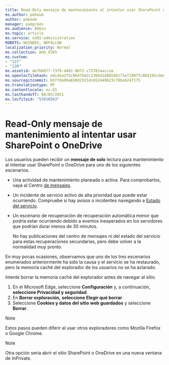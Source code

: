 ```yaml
---
title: Read-Only mensaje de mantenimiento al intentar usar SharePoint o OneDrive
ms.author: pebaum
author: pebaum
manager: pamgreen
ms.audience: Admin
ms.topic: article
ms.service: o365-administration
ROBOTS: NOINDEX, NOFOLLOW
localization_priority: Normal
ms.collection: Adm_O365
ms.custom:
- "127"
- "128"
ms.assetid: de7b6877-f3f9-4402-8072-c73783aaccaa
ms.openlocfilehash: edcdea2f5c0647b92c230dd1d86549173e72997fc885195cde688b3b17710a2c
ms.sourcegitcommit: b5f7da89a650d2915dc652449623c78be6247175
ms.translationtype: MT
ms.contentlocale: es-ES
ms.lasthandoff: 08/05/2021
ms.locfileid: "53910563"
---
```

# <a name="read-only-for-maintenance-message-when-attempting-to-use-sharepoint-or-onedrive"></a>Read-Only mensaje de mantenimiento al intentar usar SharePoint o OneDrive

Los usuarios pueden recibir un **mensaje de solo** lectura para mantenimiento al intentar usar SharePoint o OneDrive para uno de los siguientes escenarios. 

-   Una actividad de mantenimiento planeada o activa.  Para comprobarlos, vaya al Centro [de mensajes](https://portal.office.com/adminportal/home#/messagecenter).
-   Un incidente de servicio activo de alta prioridad que puede estar ocurriendo. Compruebe si hay avisos o incidentes navegando a [Estado del servicio](https://portal.office.com/adminportal/home#/servicehealth).
-   Un escenario de recuperación de recuperación automática menor que podría estar ocurriendo debido a eventos inesperados en los servidores que podrían durar menos de 30 minutos. 
    
    No hay publicaciones del centro de mensajes ni del estado del servicio para estas recuperaciones secundarias, pero debe volver a la normalidad muy pronto.

En muy pocas ocasiones, observamos que uno de los tres escenarios enumerados anteriormente ha sido la causa y el servicio se ha restaurado, pero la memoria caché del explorador de los usuarios no se ha aclarado.

Intente borrar la memoria caché del explorador antes de navegar al sitio.

1. En el Microsoft Edge, seleccione **Configuración** y, a continuación, **seleccione Privacidad y seguridad**.
2. En **Borrar exploración,** **seleccione Elegir qué borrar**.
3. Seleccione **Cookies y datos del sitio web guardados** y seleccione **Borrar**.

>[!Note] 
> Estos pasos pueden diferir al usar otros exploradores como Mozilla Firefox o Google Chrome.

>[!Note] 
> Otra opción sería abrir el sitio SharePoint o OneDrive en una nueva ventana de InPrivate.